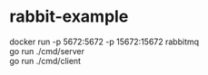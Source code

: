 # rabbit-example

docker run  -p 5672:5672 -p 15672:15672 rabbitmq  
go run ./cmd/server  
go run ./cmd/client  
